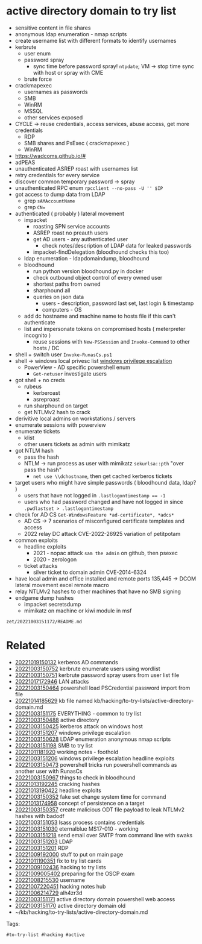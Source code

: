 # active directory domain to try list
- sensitive content in file shares
- anonymous ldap enumeration - nmap scripts
- create username list with different formats to identify usernames
- kerbrute
  - user enum
  - password spray
    - sync time before password spray! `ntpdate`; VM -> stop time sync with host or spray with CME
  - brute force
- crackmapexec
  - usernames as passwords
  - SMB
  - WinRM
  - MSSQL
  - other services exposed
- CYCLE -> reuse credentials, access services, abuse access, get more credentials
  - RDP
  - SMB shares and PsExec ( crackmapexec )
  - WinRM
- https://wadcoms.github.io/#
- adPEAS
- unauthenticated ASREP roast with usernames list
- retry credentials for every service
- discover common temporary password -> spray
- unauthenticated RPC enum ` rpcclient --no-pass -U '' $IP `
- got access to dump data from LDAP
  - grep `sAMAccountName`
  - grep `CN=`
- authenticated ( probably ) lateral movement
  - impacket
    - roasting SPN service accounts
    - ASREP roast no preauth users
    - get AD users - any authenticated user
      - check notes/description of LDAP data for leaked passwords
    - impacket-findDelegation (bloodhound checks this too)
  - ldap enumeration - ldapdomaindump, bloodhound
  - bloodhound
    - run python version bloodhound.py in docker
    - check outbound object control of every owned user
    - shortest paths from owned
    - sharphound all
    - queries on json data
      - users - description, password last set, last login & timestamp
      - computers - OS
  - add dc hostname and machine name to hosts file if this can't authenticate
  - list and impersonate tokens on compromised hosts ( meterpreter incognito )
    - reuse sessions with `New-PSSession` and `Invoke-Command` to other hosts / DC
- shell + switch user `Invoke-RunasCs.ps1`
- shell -> windows local privesc list [windows privilege escalation](privesc/windows.md#windows-privilege-escalation)
  - PowerView - AD specific powershell enum
    - `Get-netuser` investigate users
- got shell + no creds
  - rubeus
    - kerberoast
    - asreproast
  - run sharphound on target
  - get NTLMv2 hash to crack
- derivitive local admins on workstations / servers
- enumerate sessions with powerview
- enumerate tickets
  - klist
  - other users tickets as admin with mimikatz
- got NTLM hash
  - pass the hash
  - NTLM -> run process as user with mimikatz `sekurlsa::pth` "over pass the hash"
    - `net use \\dchostname`, then get cached kerberos tickets
- target users who might have simple passwords ( bloodhound data, ldap? )
  - users that have not logged in `.lastlogontimestamp == -1`
  - users who had password changed and have not logged in since `.pwdlastset > .lastlogontimestamp`
- check for AD CS `Get-WindowsFeature *ad-certificate*, *adcs*`
  - AD CS -> 7 scenarios of misconfigured certificate templates and access
  - 2022 relay DC attack CVE-2022-26925 variation of petitpotam
- common exploits
  - headline exploits
    - 2021 - nopac attack `sam the admin` on github, then psexec
    - 2020 - zerologon
  - ticket attacks
    - silver ticket to domain admin CVE-2014-6324
- have local admin and office installed and remote ports 135,445 -> DCOM lateral movement excel remote macro
- relay NTLMv2 hashes to other machines that have no SMB signing
- endgame dump hashes
  - impacket secretsdump
  - mimikatz on machine or kiwi module in msf

` zet/20221003151172/README.md `

# Related

- [20221019150132](/zet/20221019150132/README.md) kerberos AD commands
- [20221003150752](/zet/20221003150752/README.md) kerbrute enumerate users using wordlist
- [20221003150751](/zet/20221003150751/README.md) kerbrute password spray users from user list file
- [20221017172946](/zet/20221017172946/README.md) LAN attacks
- [20221003150464](/zet/20221003150464/README.md) powershell load PSCredential password import from file
- [20221014185629](/zet/20221014185629/README.md) kb file named kb/hacking/to-try-lists/active-directory-domain.md
- [20221003151175](/zet/20221003151175/README.md) EVERYTHING - common to try list
- [20221003150488](/zet/20221003150488/README.md) active directory
- [20221003150425](/zet/20221003150425/README.md) kerberos attack on windows host
- [20221003151207](/zet/20221003151207/README.md) windows privilege escalation
- [20221003150628](/zet/20221003150628/README.md) LDAP enumeration anonymous nmap scripts
- [20221003151198](/zet/20221003151198/README.md) SMB to try list
- [20221011181920](/zet/20221011181920/README.md) working notes - foothold
- [20221003151206](/zet/20221003151206/README.md) windows privilege escalation headline exploits
- [20221003150473](/zet/20221003150473/README.md) powershell tricks run powershell commands as another user with RunasCs
- [20221003150967](/zet/20221003150967/README.md) things to check in bloodhound
- [20221013192245](/zet/20221013192245/README.md) cracking hashes
- [20221013190422](/zet/20221013190422/README.md) headline exploits
- [20221003150352](/zet/20221003150352/README.md) fake set change system time for command
- [20221013174958](/zet/20221013174958/README.md) concept of persistence on a target
- [20221003150357](/zet/20221003150357/README.md) create malicious ODT file payload to leak NTLMv2 hashes with badodf
- [20221003151053](/zet/20221003151053/README.md) lsass process contains credentials
- [20221003151030](/zet/20221003151030/README.md) eternalblue MS17-010 - working
- [20221003151218](/zet/20221003151218/README.md) send email over SMTP from command line with swaks
- [20221003151203](/zet/20221003151203/README.md) LDAP
- [20221003151201](/zet/20221003151201/README.md) RDP
- [20221009192000](/zet/20221009192000/README.md) stuff to put on main page
- [20221011190351](/zet/20221011190351/README.md) fix to try list cards
- [20221009102436](/zet/20221009102436/README.md) hacking to try lists
- [20221009005402](/zet/20221009005402/README.md) preparing for the OSCP exam
- [20221008215530](/zet/20221008215530/README.md) username
- [20221007220451](/zet/20221007220451/README.md) hacking notes hub
- [20221006214729](/zet/20221006214729/README.md) alh4zr3d
- [20221003151171](/zet/20221003151171/README.md) active directory domain powershell web access
- [20221003151170](/zet/20221003151170/README.md) active directory domain old
- ~/kb/hacking/to-try-lists/active-directory-domain.md

Tags:

    #to-try-list #hacking #active 
